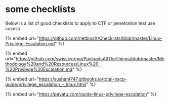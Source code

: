 # some checklists

Below is a list of good checklists to apply to CTF or penetration test use cases:\


{% embed url="https://github.com/netbiosX/Checklists/blob/master/Linux-Privilege-Escalation.md" %}

{% embed url="https://github.com/swisskyrepo/PayloadsAllTheThings/blob/master/Methodology%20and%20Resources/Linux%20-%20Privilege%20Escalation.md" %}

{% embed url="https://sushant747.gitbooks.io/total-oscp-guide/privilege_escalation_-_linux.html" %}

{% embed url="https://payatu.com/guide-linux-privilege-escalation" %}

